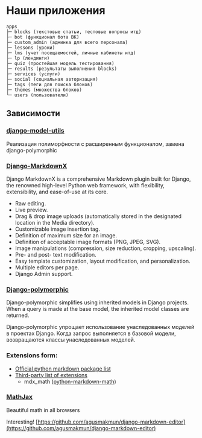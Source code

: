 # Наши приложения

```
apps
├─ blocks (текстовые статьи, тестовые вопросы итд)
├─ bot (функционал бота ВК)
├─ custom_admin (админка для всего персонала)
├─ lessons (уроки)
├─ lms (учет посещаемостей, личные кабинеты итд)
├─ lp (лендинги)
├─ quiz (простейшая модель тестирования)
├─ results (результаты выполнения blocks)
├─ services (услуги)
├─ social (социальная авторизация)
├─ tags (теги для поиска блоков)
├─ themes (множества блоков)
└─ users (пользователи)
```

## Зависимости

### [django-model-utils](https://github.com/jazzband/django-model-utils/blob/master/docs/setup.rst)

Реализация полиморфности с расширенным функционалом, замена django-polymorphic

### [Django-MarkdownX](https://github.com/neutronX/django-markdownx)

Django MarkdownX is a comprehensive Markdown plugin built for Django, the renowned high-level Python web framework, with flexibility, extensibility, and ease-of-use at its core.

- Raw editing.
- Live preview.
- Drag & drop image uploads (automatically stored in the designated location in the Media directory).
- Customizable image insertion tag.
- Definition of maximum size for an image.
- Definition of acceptable image formats (PNG, JPEG, SVG).
- Image manipulations (compression, size reduction, cropping, upscaling).
- Pre- and post- text modification.
- Easy template customization, layout modification, and personalization.
- Multiple editors per page.
- Django Admin support.

### [Django-polymorphic](https://github.com/django-polymorphic/django-polymorphic)

Django-polymorphic simplifies using inherited models in Django projects. When a query is made at the base model, the inherited model classes are returned.

Django-polymorphic упрощает использование унаследованных моделей в проектах Django. Когда запрос выполняется в базовой модели, возвращаются классы унаследованных моделей.

### Extensions form:

- [Official python markdown package list](https://python-markdown.github.io/extensions/)
- [Third-party list of extensions](https://github.com/Python-Markdown/markdown/wiki/Third-Party-Extensions)
    - mdx_math ([python-markdown-math](https://github.com/mitya57/python-markdown-math))

### [MathJax](https://www.mathjax.org/#gettingstarted)

Beautiful math in all browsers

Interesting!
[https://github.com/agusmakmun/django-markdown-editor](https://github.com/agusmakmun/django-markdown-editor)
